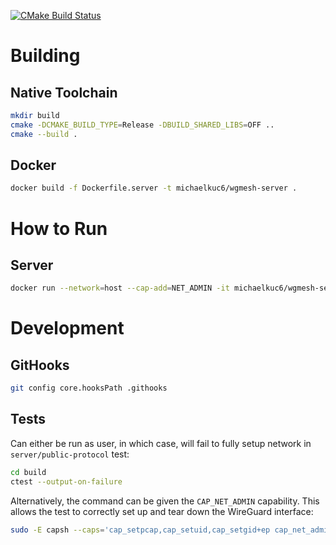 [![CMake Build Status](https://github.com/Crystalix007/wireguard-mesh-network/actions/workflows/cmake.yml/badge.svg)](https://github.com/Crystalix007/wireguard-mesh-network/actions/workflows/cmake.yml)

# Building

## Native Toolchain

```sh
mkdir build
cmake -DCMAKE_BUILD_TYPE=Release -DBUILD_SHARED_LIBS=OFF .. 
cmake --build .
```

## Docker

```sh
docker build -f Dockerfile.server -t michaelkuc6/wgmesh-server .
```

# How to Run

## Server

```sh
docker run --network=host --cap-add=NET_ADMIN -it michaelkuc6/wgmesh-server
```

# Development

## GitHooks

```sh
git config core.hooksPath .githooks
```

## Tests

Can either be run as user, in which case, will fail to fully setup network in `server/public-protocol` test:

```sh
cd build
ctest --output-on-failure
```

Alternatively, the command can be given the `CAP_NET_ADMIN` capability. This allows the test to correctly set up and
tear down the WireGuard interface:

```sh
sudo -E capsh --caps='cap_setpcap,cap_setuid,cap_setgid+ep cap_net_admin+eip' --keep=1 --user="$USER" --addamb="cap_net_admin" --shell=/usr/bin/ctest -- --output-on-failure
```
